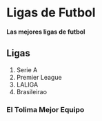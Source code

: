 # Ligas de Futbol

**Las mejores ligas de futbol**

## Ligas

1. Serie A
2. Premier League
3. LALIGA
4. Brasileirao

### El Tolima Mejor Equipo